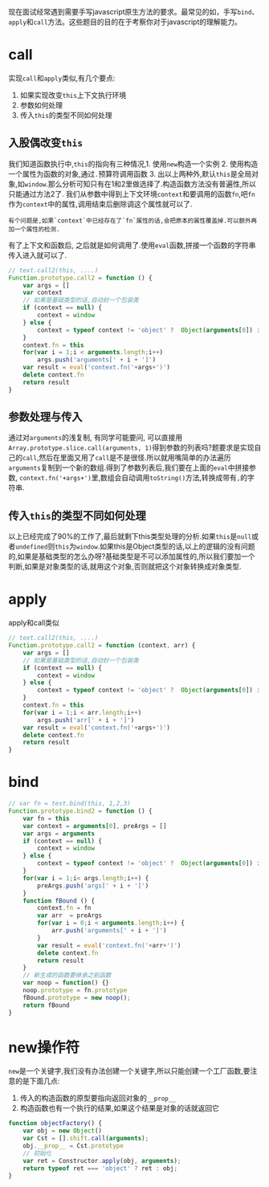现在面试经常遇到需要手写javascript原生方法的要求。最常见的如，手写`bind`、`apply`和`call`方法。这些题目的目的在于考察你对于javascript的理解能力。


# call

实现`call`和`apply`类似,有几个要点:

1. 如果实现改变`this`上下文执行环境
2. 参数如何处理
3. 传入`this`的类型不同如何处理

## 入股偶改变`this`

我们知道函数执行中,`this`的指向有三种情况,1. 使用`new`构造一个实例 2. 使用构造一个属性为函数的对象,通过`.`预算符调用函数 3. 出以上两种外,默认`this`是全局对象,如`window`.那么分析可知只有在1和2里做选择了.构造函数方法没有普遍性,所以只能通过方法2了. 我们从参数中得到上下文环境`context`和要调用的函数`fn`,吧`fn`作为`context`中的属性,调用结束后删除调这个属性就可以了.

    有个问题是,如果`context`中已经存在了`fn`属性的话,会把原本的属性覆盖掉.可以额外再加一个属性的检测.

有了上下文和函数后, 之后就是如何调用了.使用`eval`函数,拼接一个函数的字符串传入进入就可以了.

```javascript
// text.call2(this, ....)
Function.prototype.call2 = function () {
    var args = []
    var context
    // 如果是基础类型的话,自动封一个包装类
    if (context == null) {
        context = window
    } else {
        context = typeof context != 'object' ?  Object(arguments[0]) : context
    }
    context.fn = this
    for(var i = 1;i < arguments.length;i++)
        args.push('arguments[' + i + ']')
    var result = eval('context.fn('+args+')')
    delete context.fn
    return result
}
```

## 参数处理与传入

通过对`arguments`的浅复制, 有同学可能要问, 可以直接用`Array.prototype.slice.call(arguments, 1)`得到参数的列表吗?题要求是实现自己的`call`,然后在里面又用了`call`是不是很怪.所以就用嘴简单的办法遍历`arguments`复制到一个新的数组.得到了参数列表后,我们要在上面的`eval`中拼接参数, `context.fn('+args+')`里,数组会自动调用`toString()`方法,转换成带有`,`的字符串.


## 传入`this`的类型不同如何处理

以上已经完成了90%的工作了,最后就剩下this类型处理的分析.如果`this`是`null`或者`undefined`则`this`为`window`.如果this是Object类型的话,以上的逻辑的没有问题的,如果是基础类型的怎么办呀?基础类型是不可以添加属性的,所以我们要加一个判断,如果是对象类型的话,就用这个对象,否则就把这个对象转换成对象类型.

# apply

apply和call类似

```javascript
// text.call2(this, ....)
Function.prototype.call2 = function (context, arr) {
    var args = []
    // 如果是基础类型的话,自动封一个包装类
    if (context == null) {
        context = window
    } else {
        context = typeof context != 'object' ?  Object(arguments[0]) : context
    }
    context.fn = this
    for(var i = 1;i < arr.length;i++)
        args.push('arr[' + i + ']')
    var result = eval('context.fn('+args+')')
    delete context.fn
    return result
}
```


# bind

```javascript
// var fn = test.bind(this, 1,2,3)
Function.prototype.bind2 = function () {
    var fn = this
    var context = arguments[0], preArgs = []
    var args = arguments
    if (context == null) {
        context = window
    } else {
        context = typeof context != 'object' ?  Object(arguments[0]) : context
    }
    for(var i = 1;i< args.length;i++) {
        preArgs.push('args[' + i + ']')
    }
    function fBound () {
        context.fn = fn
        var arr  = preArgs
        for(var i = 0;i < arguments.length;i++) {
            arr.push('arguments[' + i + ']')
        }
        var result = eval('context.fn('+arr+')')
        delete context.fn
        return result
    }
    // 新生成的函数要继承之前函数
    var noop = function() {}
    noop.prototype = fn.prototype
    fBound.prototype = new noop();
    return fBound
}
```


# new操作符

`new`是一个关键字,我们没有办法创建一个关键字,所以只能创建一个工厂函数,要注意的是下面几点:

1. 传入的构造函数的原型要指向返回对象的`__prop__`
2. 构造函数也有一个执行的结果,如果这个结果是对象的话就返回它

```javascript
function objectFactory() {
    var obj = new Object()
    var Cst = [].shift.call(arguments);
    obj.__prop__ = Cst.prototype
    // 初始化
    var ret = Constructor.apply(obj, arguments);
    return typeof ret === 'object' ? ret : obj;
}
```
